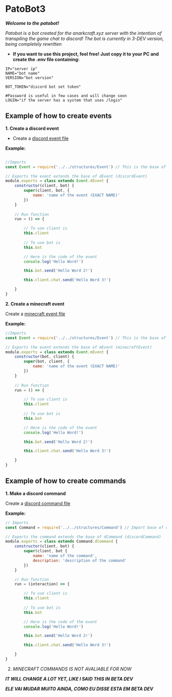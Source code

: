 # PatoBot3
 
***Welcome to the patobot!***

*Patobot is a bot created for the anarkcraft.xyz server
with the intention of transpiling the game chat to discord!
The bot is currently in 3-DEV version, being completely rewritten*

- **If you want to use this project, feel free!
Just copy it to your PC and create the .env file containing:**

```env
IP="server ip"
NAME="bot name"
VERSION="bot version"

BOT_TOKEN="discord bot set token"

#Password is useful in few cases and will change soon
LOGIN="if the server has a system that uses /login"
```

## Example of how to create events

**1. Create a discord event**

- Create a [discord event file](src/events/discord/)

**Example:**

```js

//Imports
const Event = require('../../structures/Event') // This is the base of event

// Exports the event extends the base of dEvent (discordEvent)
module.exports = class extends Event.dEvent {
    constructor(client, bot) {
        super(client, bot, {
            name: 'name of the event (EXACT NAME)'
        })
    }
    
    // Run function
    run = () => {

        // To use client is
        this.client
        
        // To use bot is
        this.bot

        // Here is the code of the event
        console.log('Hello Word!')

        this.bot.send('Hello Word 2!') 

        this.client.chat.send('Hello Word 3!')

    }
}
```

**2. Create a minecraft event**

Create a [minecraft event file](src/events/minecraft/)

**Example:**

```js
//Imports
const Event = require('../../structures/Event') // This is the base of event

// Exports the event extends the base of mEvent (minecraftEvent)
module.exports = class extends Event.mEvent {
    constructor(bot, client) {
        super(bot, client, {
            name: 'name of the event (EXACT NAME)'
        })
    }
    
    // Run function
    run = () => {

        // To use client is
        this.client
        
        // To use bot is
        this.bot

        // Here is the code of the event
        console.log('Hello Word!')

        this.bot.send('Hello Word 2!') 

        this.client.chat.send('Hello Word 3!')

    }
}

```
## Example of how to create commands

**1. Make a discord command**

Create a [discord command file](/src//commands/discord/)

**Example:**

```js
// Imports
const Command = require('../../structures/Command') // Import base of commands

// Exports the command extends the base of dCommand (discordCommand)
module.exports = class extends Command.dCommand { 
    constructor(client, bot) {
        super(client, bot {
            name: 'name of the command',
            description: 'description of the command'
        })
    }

    // Run function
    run = (interaction) => {

        // To use client is
        this.client
        
        // To use bot is
        this.bot

        // Here is the code of the event
        console.log('Hello Word!')

        this.bot.send('Hello Word 2!') 

        this.client.chat.send('Hello Word 3!')

    }
}
```

2. *MINECRAFT COMMANDS IS NOT AVALIABLE FOR NOW*


***IT WILL CHANGE A LOT YET, LIKE I SAID THIS IN BETA DEV***

***ELE VAI MUDAR MUITO AINDA, COMO EU DISSE ESTA EM BETA DEV***
